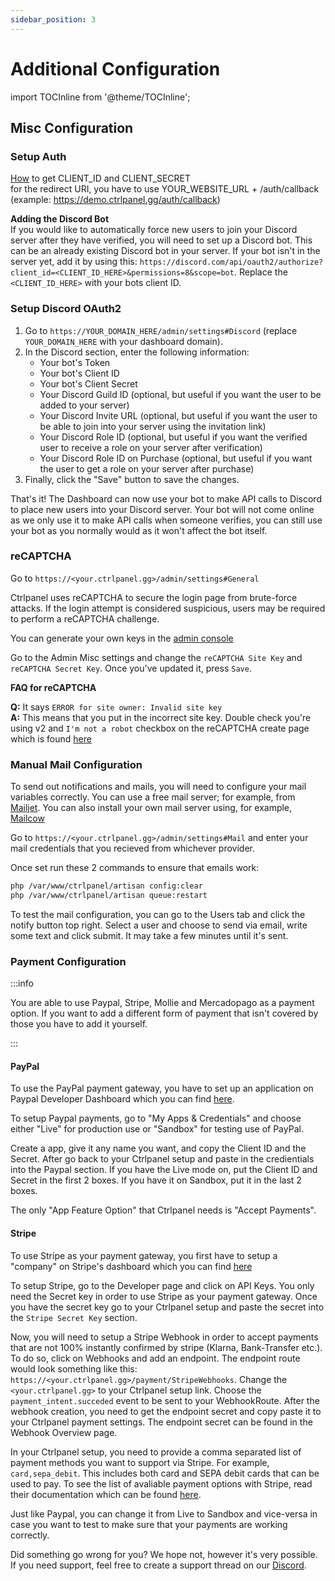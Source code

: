 ```yaml
---
sidebar_position: 3
---
```


# Additional Configuration

import TOCInline from '@theme/TOCInline';

<TOCInline toc={toc} />

## Misc Configuration

### Setup Auth

[How](http://faq.demostoreprestashop.com/faq.php?fid=133&pid=41) to get CLIENT_ID and CLIENT_SECRET <br />
for the redirect URI, you have to use YOUR_WEBSITE_URL + /auth/callback (example: <https://demo.ctrlpanel.gg/auth/callback>)

**Adding the Discord Bot**<br/>
If you would like to automatically force new users to join your Discord server after they have verified, you will need to set up a Discord bot. This can be an already existing Discord bot in your server. If your bot isn't in the server yet, add it by using this: `https://discord.com/api/oauth2/authorize?client_id=<CLIENT_ID_HERE>&permissions=8&scope=bot`. Replace the `<CLIENT_ID_HERE>` with your bots client ID.

### Setup Discord OAuth2

1. Go to `https://YOUR_DOMAIN_HERE/admin/settings#Discord` (replace `YOUR_DOMAIN_HERE` with your dashboard domain).
2. In the Discord section, enter the following information:
   - Your bot's Token
   - Your bot's Client ID
   - Your bot's Client Secret
   - Your Discord Guild ID (optional, but useful if you want the user to be added to your server)
   - Your Discord Invite URL (optional, but useful if you want the user to be able to join into your server using the invitation link)
   - Your Discord Role ID (optional, but useful if you want the verified user to receive a role on your server after verification)
   - Your Discord Role ID on Purchase (optional, but useful if you want the user to get a role on your server after purchase)
3. Finally, click the "Save" button to save the changes.

That's it! The Dashboard can now use your bot to make API calls to Discord to place new users into your Discord server. Your bot will not come online as we only use it to make API calls when someone verifies, you can still use your bot as you normally would as it won't affect the bot itself.

### reCAPTCHA

Go to `https://<your.ctrlpanel.gg>/admin/settings#General`

Ctrlpanel uses reCAPTCHA to secure the login page from brute-force attacks. If the login attempt is considered suspicious, users may be required to perform a reCAPTCHA challenge.

You can generate your own keys in the [admin console](https://www.google.com/recaptcha/admin/create)

Go to the Admin Misc settings and change the `reCAPTCHA Site Key` and `reCAPTCHA Secret Key`. Once you've updated it, press `Save`.

**FAQ for reCAPTCHA**<br/>

**Q:** It says `ERROR for site owner: Invalid site key` <br/>
**A:** This means that you put in the incorrect site key. Double check you're using v2 and `I'm not a robot` checkbox on the reCAPTCHA create page which is found [here](https://www.google.com/recaptcha/admin/create)

### Manual Mail Configuration

To send out notifications and mails, you will need to configure your mail variables correctly.
You can use a free mail server; for example, from [Mailjet](https://www.mailjet.com/). You can also install your own mail server using, for example, [Mailcow](https://mailcow.email/)

Go to `https://<your.ctrlpanel.gg>/admin/settings#Mail` and enter your mail credentials that you recieved from whichever provider.

Once set run these 2 commands to ensure that emails work:

```bash
php /var/www/ctrlpanel/artisan config:clear
php /var/www/ctrlpanel/artisan queue:restart
```

To test the mail configuration, you can go to the Users tab and click the notify button top right.
Select a user and choose to send via email, write some text and click submit. It may take a few minutes until it's sent.

### Payment Configuration

:::info

You are able to use Paypal, Stripe, Mollie and Mercadopago as a payment option. If you want to add a different form of payment that isn't covered by those you have to add it yourself.

:::

#### PayPal

To use the PayPal payment gateway, you have to set up an application on Paypal Developer Dashboard which you can find [here](https://developer.paypal.com/developer/accounts/).

To setup Paypal payments, go to "My Apps & Credentials" and choose either "Live" for production use or "Sandbox" for testing use of PayPal.

Create a app, give it any name you want, and copy the Client ID and the Secret. After go back to your Ctrlpanel setup and paste in the credientials into the Paypal section. If you have the Live mode on, put the Client ID and Secret in the first 2 boxes. If you have it on Sandbox, put it in the last 2 boxes.

The only "App Feature Option" that Ctrlpanel needs is "Accept Payments".

#### Stripe

To use Stripe as your payment gateway, you first have to setup a "company" on Stripe's dashboard which you can find [here](https://dashboard.stripe.com/account/onboarding/business-structure)

To setup Stripe, go to the Developer page and click on API Keys. You only need the Secret key in order to use Stripe as your payment gateway. Once you have the secret key go to your Ctrlpanel setup and paste the secret into the `Stripe Secret Key` section.

Now, you will need to setup a Stripe Webhook in order to accept payments that are not 100% instantly confirmed by stripe (Klarna, Bank-Transfer etc.).
To do so, click on Webhooks and add an endpoint.
The endpoint route would look something like this: `https://<your.ctrlpanel.gg>/payment/StripeWebhooks`. Change the `<your.ctrlpanel.gg>` to your Ctrlpanel setup link.
Choose the `payment_intent.succeded` event to be sent to your WebhookRoute.
After the webhook creation, you need to get the endpoint secret and copy paste it to your Ctrlpanel payment settings. The endpoint secret can be found in the Webhook Overview page.

In your Ctrlpanel setup, you need to provide a comma separated list of payment methods you want to support via Stripe. For example, `card,sepa_debit`. This includes both card and SEPA debit cards that can be used to pay.
To see the list of avaliable payment options with Stripe, read their documentation which can be found [here](https://docs.stripe.com/payments/payment-methods/payment-method-support).

Just like Paypal, you can change it from Live to Sandbox and vice-versa in case you want to test to make sure that your payments are working correctly.

Did something go wrong for you? We hope not, however it's very possible. If you need support, feel free to create a support thread on our [Discord](https://discord.gg/ctrlpanel).
